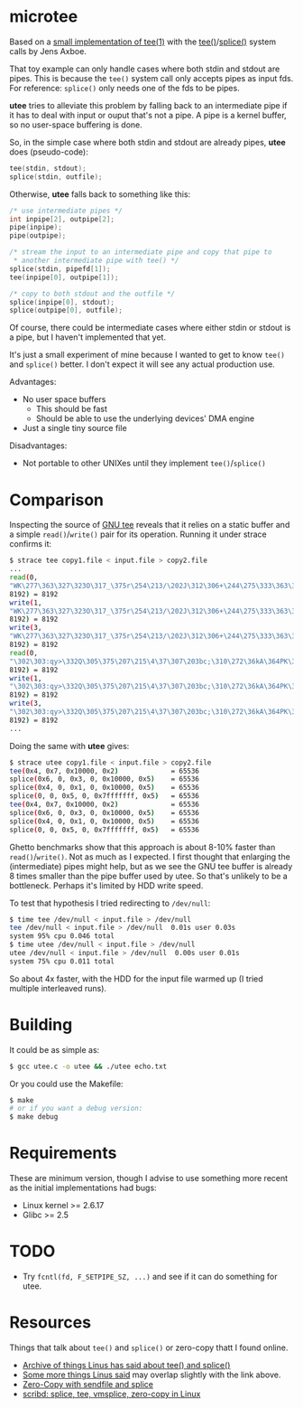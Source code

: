 microtee
========

Based on a [small implementation of
tee(1)](http://lwn.net/Articles/179434/) with the
[tee()](http://man7.org/linux/man-pages/man2/tee.2.html)/[splice()](http://man7.org/linux/man-pages/man2/splice.2.html)
system calls by Jens Axboe.

That toy example can only handle cases where both stdin and stdout are
pipes. This is because the `tee()` system call only accepts pipes as
input fds. For reference: `splice()` only needs one of the fds to be
pipes.

**utee** tries to alleviate this problem by falling back to an
intermediate pipe if it has to deal with input or ouput that's not a
pipe. A pipe is a kernel buffer, so no user-space buffering is done.

So, in the simple case where both stdin and stdout are already pipes,
**utee** does (pseudo-code):

```c
tee(stdin, stdout);
splice(stdin, outfile);
```

Otherwise, **utee** falls back to something like this:

```c
/* use intermediate pipes */
int inpipe[2], outpipe[2];
pipe(inpipe);
pipe(outpipe);

/* stream the input to an intermediate pipe and copy that pipe to
 * another intermediate pipe with tee() */
splice(stdin, pipefd[1]);
tee(inpipe[0], outpipe[1]);

/* copy to both stdout and the outfile */
splice(inpipe[0], stdout);
splice(outpipe[0], outfile);
```

Of course, there could be intermediate cases where either stdin or
stdout is a pipe, but I haven't implemented that yet.

It's just a small experiment of mine because I wanted to get to know
`tee()` and `splice()` better. I don't expect it will see any actual
production use.

Advantages:
- No user space buffers
  - This should be fast
  - Should be able to use the underlying devices' DMA engine
- Just a single tiny source file

Disadvantages:
- Not portable to other UNIXes until they implement `tee()`/`splice()`

Comparison
==========

Inspecting the source of [GNU
tee](https://github.com/coreutils/coreutils/blob/master/src/tee.c)
reveals that it relies on a static buffer and a simple
`read()`/`write()` pair for its operation. Running it under strace
confirms it:

```bash
$ strace tee copy1.file < input.file > copy2.file
...
read(0,
"WK\277\363\327\323O\317_\375r\254\213/\202J\312\306+\244\275\333\363\374R{\371zz\374+>"...,
8192) = 8192
write(1,
"WK\277\363\327\323O\317_\375r\254\213/\202J\312\306+\244\275\333\363\374R{\371zz\374+>"...,
8192) = 8192
write(3,
"WK\277\363\327\323O\317_\375r\254\213/\202J\312\306+\244\275\333\363\374R{\371zz\374+>"...,
8192) = 8192
read(0,
"\302\303:qy>\332Q\305\375\207\215\4\37\307\203bc;\310\272\36kA\364PK\323=\3120\332"...,
8192) = 8192
write(1,
"\302\303:qy>\332Q\305\375\207\215\4\37\307\203bc;\310\272\36kA\364PK\323=\3120\332"...,
8192) = 8192
write(3,
"\302\303:qy>\332Q\305\375\207\215\4\37\307\203bc;\310\272\36kA\364PK\323=\3120\332"...,
8192) = 8192
...
```

Doing the same with **utee** gives:

```bash
$ strace utee copy1.file < input.file > copy2.file
tee(0x4, 0x7, 0x10000, 0x2)             = 65536
splice(0x6, 0, 0x3, 0, 0x10000, 0x5)    = 65536
splice(0x4, 0, 0x1, 0, 0x10000, 0x5)    = 65536
splice(0, 0, 0x5, 0, 0x7fffffff, 0x5)   = 65536
tee(0x4, 0x7, 0x10000, 0x2)             = 65536
splice(0x6, 0, 0x3, 0, 0x10000, 0x5)    = 65536
splice(0x4, 0, 0x1, 0, 0x10000, 0x5)    = 65536
splice(0, 0, 0x5, 0, 0x7fffffff, 0x5)   = 65536
```

Ghetto benchmarks show that this approach is about 8-10% faster than
`read()`/`write()`. Not as much as I expected. I first thought that
enlarging the (intermediate) pipes might help, but as we see the GNU tee
buffer is already 8 times smaller than the pipe buffer used by utee. So
that's unlikely to be a bottleneck. Perhaps it's limited by HDD write speed.

To test that hypothesis I tried redirecting to `/dev/null`:

```bash
$ time tee /dev/null < input.file > /dev/null
tee /dev/null < input.file > /dev/null  0.01s user 0.03s
system 95% cpu 0.046 total
$ time utee /dev/null < input.file > /dev/null
utee /dev/null < input.file > /dev/null  0.00s user 0.01s
system 75% cpu 0.011 total
```

So about 4x faster, with the HDD for the input file warmed up (I tried
multiple interleaved runs).

Building
========

It could be as simple as:

```bash
$ gcc utee.c -o utee && ./utee echo.txt
```

Or you could use the Makefile:

```bash
$ make
# or if you want a debug version:
$ make debug
```

Requirements
============

These are minimum version, though I advise to use something more recent
as the initial implementations had bugs:

- Linux kernel >= 2.6.17
- Glibc >= 2.5

TODO
====

- Try `fcntl(fd, F_SETPIPE_SZ, ...)` and see if it can do something for
  utee.

Resources
=========

Things that talk about `tee()` and `splice()` or zero-copy thatt I found online.

- [Archive of things Linus has said about tee() and
  splice()](http://yarchive.net/comp/linux/splice.html)
- [Some more things Linus
  said](https://web.archive.org/web/20130521163124/http://kerneltrap.org/node/6505)
  may overlap slightly with the link above.
- [Zero-Copy with sendfile and
  splice](http://blog.superpat.com/2010/06/01/zero-copy-in-linux-with-sendfile-and-splice/)
- [scribd: splice, tee, vmsplice, zero-copy in
  Linux](http://www.scribd.com/doc/4006475/Splice-Tee-VMsplice-zero-copy-in-Linux)
